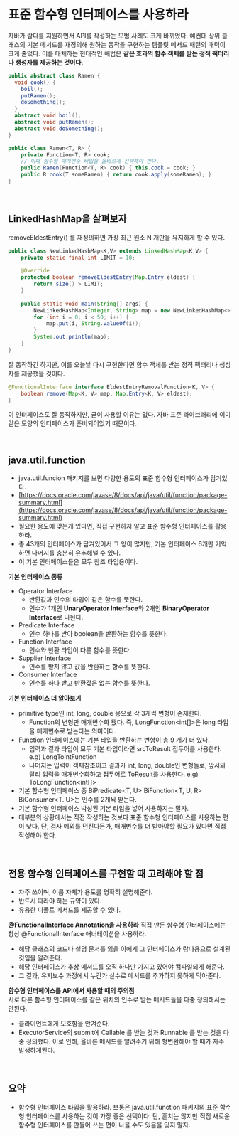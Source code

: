 # 표준 함수형 인터페이스를 사용하라

자바가 람다를 지원하면서 API를 작성하는 모범 사례도 크게 바뀌었다. 예컨대 상위 클래스의 기본 메서드를 재정의해 원하는 동작을 구현하는 템플릿 메서드 패턴의 매력이 크게 줄었다. 이를 대체하는 현대적인 해법은 **같은 효과의 함수 객체를 받는 정적 팩터리나 생성자를 제공하는 것이다.** 

```java
public abstract class Ramen {
  void cook() {
    boil();
    putRamen();
    doSomething();
  }
  abstract void boil();
  abstract void putRamen(); 
  abstract void doSomething();
}
```
```java
public class Ramen<T, R> {  
    private Function<T, R> cook;
    // 이때 함수형 매개변수 타입을 올바르게 선택해야 한다.
    public Ramen(Function<T, R> cook) { this.cook = cook; }  
    public R cook(T someRamen) { return cook.apply(someRamen); }  
}
```

<br>

## LinkedHashMap을 살펴보자
removeEldestEntry() 를 재정의하면 가장 최근 원소 N 개만을 유지하게 할 수 있다.
```java
public class NewLinkedHashMap<K,V> extends LinkedHashMap<K,V> {  
    private static final int LIMIT = 10;
    
    @Override  
    protected boolean removeEldestEntry(Map.Entry eldest) {  
        return size() > LIMIT;  
    }  
  
    public static void main(String[] args) {  
        NewLinkedHashMap<Integer, String> map = new NewLinkedHashMap<>();  
        for (int i = 0; i < 50; i++) {  
            map.put(i, String.valueOf(i));  
        }  
        System.out.println(map);  
    }  
}
```
잘 동작하긴 하지만, 이를 오늘날 다시 구현한다면 함수 객체를 받는 정적 팩터리나 생성자를 제공했을 것이다.
```java
@FunctionalInterface interface EldestEntryRemovalFunction<K, V> {
    boolean remove(Map<K, V> map, Map.Entry<K, V> eldest);
}
```
이 인터페이스도 잘 동작하지만, 굳이 사용할 이유는 없다. 자바 표준 라이브러리에 이미 같은 모양의 인터페이스가 준비되어있기 때문이다.

<br>

## java.util.function
- java.util.funcion 패키지를 보면 다양한 용도의 표준 함수형 인터페이스가 담겨있다.  
- [https://docs.oracle.com/javase/8/docs/api/java/util/function/package-summary.html](https://docs.oracle.com/javase/8/docs/api/java/util/function/package-summary.html)
- 필요한 용도에 맞는게 있다면, 직접 구현하지 말고 표준 함수형 인터페이스를 활용하라.
- 총 43개의 인터페이스가 담겨있어서 그 양이 많지만, 기본 인터페이스 6개만 기억하면 나머지를 충분히 유추해낼 수 있다.
- 이 기본 인터페이스들은 모두 참조 타입용이다.

**기본 인터페이스 종류**
- Operator Interface
	- 반환값과 인수의 타입이 같은 함수를 뜻한다.
	- 인수가 1개인 **UnaryOperator Interface**와 2개인 **BinaryOperator Interface**로 나뉜다.
- Predicate Interface
  - 인수 하나를 받아 boolean을 반환하는 함수를 뜻한다.
- Function Interface
  - 인수와 반환 타입이 다른 함수를 뜻한다.
- Supplier Interface
  - 인수를 받지 않고 값을 반환하는 함수를 뜻한다. 
- Consumer Interface
  - 인수를 하나 받고 반환값은 없는 함수를 뜻한다.

**기본 인터페이스 더 알아보기**
- primitive type인 int, long, double 용으로 각 3개씩 변형이 존재한다.
  - Function의 변형만 매개변수화 됐다. 즉, LongFunction<int[]>은 long 타입을 매개변수로 받는다는 의미이다.
- Function 인터페이스에는 기본 타입을 반환하는 변형이 총 9 개가 더 있다.
  - 입력과 결과 타입이 모두 기본 타입이라면 srcToResult 접두어를 사용한다. e.g) LongToIntFunction
  - 나머지는 입력이 객체참조이고 결과가 int, long, double인 변형들로, 앞서와 달리 입력을 매개변수화하고 접두어로 ToResult를 사용한다. e.g) ToLongFunction<int[]>
- 기본 함수형 인터페이스 중 BiPredicate<T, U> BiFunction<T, U, R> BiConsumer<T. U>는 인수를 2개씩 받는다.
- 기본 함수형 인터페이스 박싱된 기본 타입을 넣어 사용하지는 말자.
- 대부분의 상황에서는 직접 작성하는 것보다 표준 함수형 인터페이스를 사용하는 편이 낫다. 단, 검사 예외를 던진다든가, 매개변수를 더 받아야할 필요가 있다면 직접 작성해야 한다.

<br>

## 전용 함수형 인터페이스를 구현할 때 고려해야 할 점
- 자주 쓰이며, 이름 자체가 용도를 명확히 설명해준다. 
- 반드시 따라야 하는 규약이 있다.
- 유용한 디폴트 메서드를 제공할 수 있다.

**@FunctionalInterface Annotation을 사용하라**
직접 만든 함수형 인터페이스에는 항상 @FunctionalInterface 애너테이션을 사용하라.
- 해당 클래스의 코드나 설명 문서를 읽을 이에게 그 인터페이스가 람다용으로 설계된 것임을 알려준다.
- 해당 인터페이스가 추상 메서드를 오직 하나만 가지고 있어야 컴파일되게 해준다. 
- 그 결과, 유지보수 과정에서 누간가 실수로 메서드를 추가하지 못하게 막아준다.

**함수형 인터페이스를 API에서 사용할 때의 주의점**  
서로 다른 함수형 인터페이스를 같은 위치의 인수로 받는 메서드들을 다중 정의해서는 안된다.
- 클라이언트에게 모호함을 안겨준다.
- ExecutorService의 submit에 Callable<T> 를 받는 것과 Runnable<T> 를 받는 것을 다중 정의했다. 이로 인해, 올바른 메서드를 알려주기 위해 형변환해야 할 때가 자주 발생하게된다.

<br>

## 요약
- 함수형 인터페이스 타입을 활용하라. 보통은 java.util.function 패키지의 표준 함수형 인터페이스를 사용하는 것이 가장 좋은 선택이다. 단, 흔치는 않지만 직접 새로운 함수형 인터페이스를 만들어 쓰는 편이 나을 수도 있음을 잊지 말자.